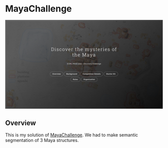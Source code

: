 # MayaChallenge
![MayaChallengeHomePage](https://github.com/werserk/MayaChallenge/blob/main/2021-09-07_15-37-58.png)

## Overview
This is my solution of [MayaChallenge](https://biasvariancelabs.github.io/maya_challenge/). We had to make semantic segmentation of 3 Maya structures.
